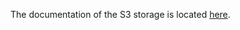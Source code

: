 The documentation of the S3 storage is located [here](../../website/docs/admin-guide/infrastructure/storage/s3.md).

